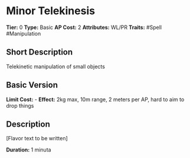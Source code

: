 # Minor Telekinesis

**Tier:** 0
**Type:** Basic
**AP Cost:** 2
**Attributes:** WL/PR
**Traits:** #Spell #Manipulation

## Short Description
Telekinetic manipulation of small objects

## Basic Version
**Limit Cost:** -
**Effect:** 2kg max, 10m range, 2 meters per AP, hard to aim to drop things

## Description
[Flavor text to be written]

**Duration:** 1 minuta